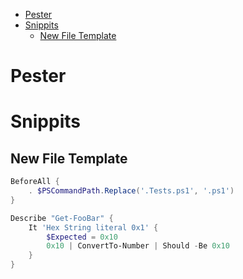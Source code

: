 - [Pester](#pester)
- [Snippits](#snippits)
  - [New File Template](#new-file-template)

# Pester


# Snippits

## New File Template

```powershell
BeforeAll {
    . $PSCommandPath.Replace('.Tests.ps1', '.ps1')
}

Describe "Get-FooBar" {
    It 'Hex String literal 0x1' {
        $Expected = 0x10
        0x10 | ConvertTo-Number | Should -Be 0x10
    }
}
```
